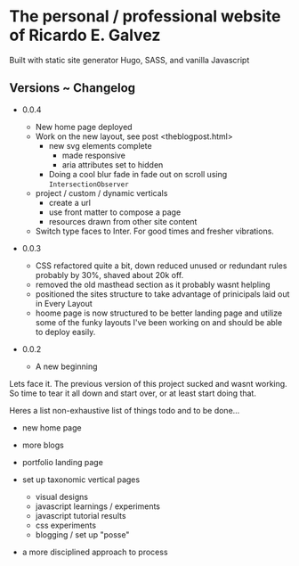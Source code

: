 # The personal / professional website of Ricardo E. Galvez

Built with static site generator Hugo, SASS, and vanilla Javascript

## Versions ~ Changelog

- 0.0.4
  - New home page deployed
  - Work on the new layout, see post <theblogpost.html>
    - new svg elements complete
      - made responsive
      - aria attributes set to hidden
    - Doing a cool blur fade in fade out on scroll using `IntersectionObserver`
  - project / custom / dynamic verticals
    - create a url
    - use front matter to compose a page
    - resources drawn from other site content
  - Switch type faces to Inter. For good times and fresher vibrations.

- 0.0.3
  - CSS refactored quite a bit, down reduced unused or redundant rules probably by 30%, shaved about 20k off.
  - removed the old masthead section as it probably wasnt helpling
  - positioned the sites structure to take advantage of prinicipals laid out in Every Layout
  - hoome page is now structured to be better landing page and utilize some of the funky layouts I've been working on and should be able to deploy easily.

- 0.0.2
  
  - A new beginning
  
Lets face it. The previous version of this project sucked and wasnt working. So time to tear it all down and start over, or at least start doing that.

Heres a list non-exhaustive list of things todo and to be done...

- new home page
- more blogs
- portfolio landing page
- set up taxonomic vertical pages
  
  - visual designs
  - javascript learnings / experiments
  - javascript tutorial results
  - css experiments
  - blogging / set up "posse"

- a more disciplined approach to process